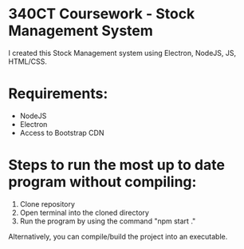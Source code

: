 # 340CT Coursework - Stock Management System
I created this Stock Management system using Electron, NodeJS, JS, HTML/CSS.

# Requirements:
 - NodeJS
 - Electron
 - Access to Bootstrap CDN

# Steps to run the most up to date program without compiling:
1) Clone repository
2) Open terminal into the cloned directory
3) Run the program by using the command "npm start ."

Alternatively, you can compile/build the project into an executable.
